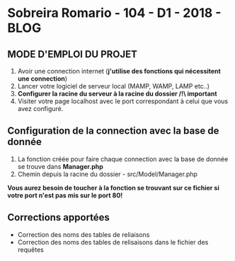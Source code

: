 # Sobreira Romario - 104 - D1 - 2018 - BLOG

## MODE D'EMPLOI DU PROJET

1. Avoir une connection internet (**j'utilise des fonctions qui nécessitent une connection**)
2. Lancer votre logiciel de serveur local (MAMP, WAMP, LAMP etc..)
3. **Configurer la racine du serveur à la racine du dossier /!\ important**
4. Visiter votre page localhost avec le port correspondant à celui que vous avez configuré.

## Configuration de la connection avec la base de donnée

1. La fonction créée pour faire chaque connection avec la base de donnée se trouve dans **Manager.php**
2. Chemin depuis la racine du dossier - src/Model/Manager.php

**Vous aurez besoin de toucher à la fonction se trouvant sur ce fichier si votre port n'est pas mis sur le port 80!**

## Corrections apportées
* Correction des noms des tables de reliaisons
* Correction des noms des tables de relisaisons dans le fichier des requêtes